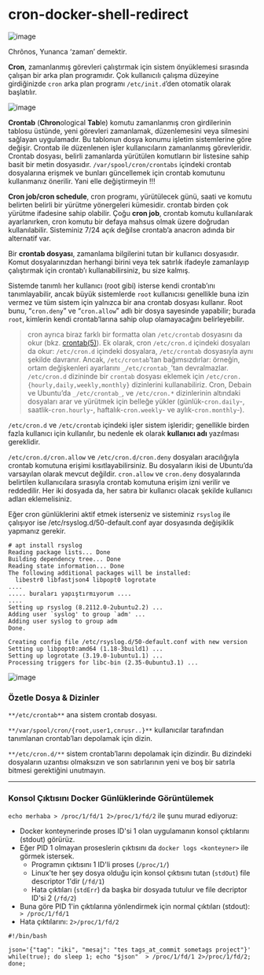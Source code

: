 # cron-docker-shell-redirect

![image](https://user-images.githubusercontent.com/261946/206875083-51b620be-755e-4b28-9e00-8afc00634f25.png)

Chrõnos, Yunanca ‘zaman’ demektir.

**Cron**, zamanlanmış görevleri çalıştırmak için sistem önyüklemesi sırasında çalışan bir arka plan programıdır. Çok kullanıcılı çalışma düzeyine girdiğinizde `cron` arka plan programı `/etc/init.d`’den otomatik olarak başlatılır.

![image](https://user-images.githubusercontent.com/261946/206875097-bb2b44a4-8462-48be-bf64-53cd389fc4be.png)


**Crontab** (**Chron**ological **Tab**le) komutu zamanlanmış cron girdilerinin tablosu üstünde, yeni görevleri zamanlamak, düzenlemesini veya silmesini sağlayan uygulamadır. Bu tablonun dosya konumu işletim sistemlerine göre değişir. Crontab ile düzenlenen işler kullanıcıların zamanlanmış görevleridir. Crontab dosyası, belirli zamanlarda yürütülen komutların bir listesine sahip basit bir metin dosyasıdır. `/var/spool/cron/crontabs` içindeki crontab dosyalarına erişmek ve bunları güncellemek için crontab komutunu kullanmanız önerilir. Yani elle değiştirmeyin !!!

**Cron job/cron schedule**, cron programı, yürütülecek günü, saati ve komutu belirten belirli bir yürütme yönergeleri kümesidir. crontab birden çok yürütme ifadesine sahip olabilir. Çoğu **cron job**, crontab komutu kullanılarak ayarlanırken, cron komutu bir defaya mahsus olmak üzere doğrudan kullanılabilir. Sisteminiz 7/24 açık değilse crontab’a anacron adında bir alternatif var.

Bir **crontab dosyası**, zamanlama bilgilerini tutan bir kullanıcı dosyasıdır. Komut dosyalarınızdan herhangi birini veya tek satırlık ifadeyle zamanlayıp çalıştırmak için crontab’ı kullanabilirsiniz, bu size kalmış.

Sistemde tanımlı her kullanıcı (root gibi) isterse kendi crontab’ını tanımlayabilir, ancak büyük sistemlerde `root` kullanıcısı genellikle buna izin vermez ve tüm sistem için yalnızca bir ana crontab dosyası kullanır. Root bunu, “`cron.deny`” ve “`cron.allow`” adlı bir dosya sayesinde yapabilir; burada `root`, kimlerin kendi crontab’larına sahip olup olamayacağını belirleyebilir.

> cron ayrıca biraz farklı bir formatta olan `/etc/crontab` dosyasını da okur (bkz. [crontab(5)](https://man7.org/linux/man-pages/man5/crontab.5.html)). Ek olarak, cron `/etc/cron.d` içindeki dosyaları da okur: `/etc/cron.d` içindeki dosyalara, `/etc/crontab` dosyasıyla aynı şekilde davranır. Ancak, `/etc/crontab`’tan bağımsızdırlar: örneğin, ortam değişkenleri ayarlarını `_/etc/crontab_`’tan devralmazlar. `/etc/cron.d` dizininde bir `crontab` dosyası eklemek için `/etc/cron.{hourly,daily,weekly,monthly}` dizinlerini kullanabiliriz. Cron, Debain ve Ubuntu’da `_/etc/crontab_`, ve `/etc/cron.*` dizinlerinin altındaki dosyaları arar ve yürütmek için belleğe yükler (günlük-`cron.daily`-, saatlik-`cron.hourly`-, haftalık-`cron.weekly`- ve aylık-`cron.monthly`-).

`/etc/cron.d` ve `/etc/crontab` içindeki işler sistem işleridir; genellikle birden fazla kullanıcı için kullanılır, bu nedenle ek olarak **kullanıcı adı** yazılması gereklidir.

`/etc/cron.d/cron.allow` ve `/etc/cron.d/cron.deny` dosyaları aracılığıyla crontab komutuna erişimi kısıtlayabilirsiniz. Bu dosyaların ikisi de Ubuntu’da varsayılan olarak mevcut değildir. `cron.allow` ve `cron.deny` dosyalarında belirtilen kullanıcılara sırasıyla crontab komutuna erişim izni verilir ve reddedilir. Her iki dosyada da, her satıra bir kullanıcı olacak şekilde kullanıcı adları eklemelisiniz.

Eğer cron günlüklerini aktif etmek isterseniz ve sisteminiz `rsyslog` ile çalışıyor ise /etc/rsyslog.d/50-default.conf ayar dosyasında değişiklik yapmanız gerekir.

```shell
# apt install rsyslog
Reading package lists... Done
Building dependency tree... Done
Reading state information... Done
The following additional packages will be installed:
  libestr0 libfastjson4 libpopt0 logrotate
....
..... buraları yapıştırmıyorum ....
....
Setting up rsyslog (8.2112.0-2ubuntu2.2) ...
Adding user `syslog' to group `adm' ...
Adding user syslog to group adm
Done.

Creating config file /etc/rsyslog.d/50-default.conf with new version
Setting up libpopt0:amd64 (1.18-3build1) ...
Setting up logrotate (3.19.0-1ubuntu1.1) ...
Processing triggers for libc-bin (2.35-0ubuntu3.1) ...
```

![image](https://user-images.githubusercontent.com/261946/206875258-5d925e04-3e9a-4a15-a105-d88370d950aa.png)


### Özetle Dosya & Dizinler

`**/etc/crontab**` ana sistem crontab dosyası.

`**/var/spool/cron/{root,user1,cnrusr..}**` kullanıcılar tarafından tanımlanan crontab’ları depolamak için dizin.

`**/etc/cron.d/**` sistem crontab’larını depolamak için dizindir. Bu dizindeki dosyaların uzantısı olmaksızın ve son satırlarının yeni ve boş bir satırla bitmesi gerektiğini unutmayın.

---

### Konsol Çıktısını Docker Günlüklerinde Görüntülemek

`echo merhaba > /proc/1/fd/1 2>/proc/1/fd/2` ile şunu murad ediyoruz:
- Docker konteynerinde proses ID'si 1 olan uygulamanın konsol çıktılarını (stdout) görürüz.
- Eğer PID 1 olmayan proseslerin çıktısını da `docker logs <konteyner>` ile görmek istersek.
  * Programın çıktısını 1 ID'li proses (`/proc/1/`) 
  * Linux'te her şey dosya olduğu için konsol çıktısını tutan (`stdOut`) file descriptor 1'dir (`/fd/1`)
  * Hata çıktıları (`stdErr`) da başka bir dosyada tutulur ve file decriptor ID'si 2  (`/fd/2`)
- Buna göre PID 1'in çıktılarına yönlendirmek için normal çıktıları (stdout): ` > /proc/1/fd/1`
- Hata çıktılarını: `2>/proc/1/fd/2`

```shell
#!/bin/bash

json='{"tag": "iki", "mesaj": "tes tags_at_commit sometags project"}'
while(true); do sleep 1; echo "$json"  > /proc/1/fd/1 2>/proc/1/fd/2;  done;
```
